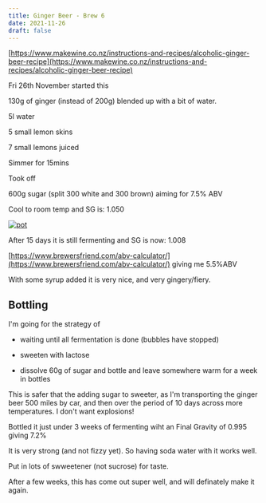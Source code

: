```yaml
---
title: Ginger Beer - Brew 6
date: 2021-11-26
draft: false 
---
```


[https://www.makewine.co.nz/instructions-and-recipes/alcoholic-ginger-beer-recipe](https://www.makewine.co.nz/instructions-and-recipes/alcoholic-ginger-beer-recipe)

Fri 26th November started this

130g of ginger (instead of 200g) blended up with a bit of water.

5l water

5 small lemon skins

7 small lemons juiced

Simmer for 15mins

Took off

600g sugar (split 300 white and 300 brown) aiming for 7.5% ABV

Cool to room temp and SG is: 1.050

[![pot](/images/2021-12-11/sg.jpg "pot")](/images/2021-11-12/sg.jpg)

After 15 days it is still fermenting and SG is now: 1.008

[https://www.brewersfriend.com/abv-calculator/](https://www.brewersfriend.com/abv-calculator/) giving me 5.5%ABV

With some syrup added it is very nice, and very gingery/fiery.

## Bottling

I'm going for the strategy of 

- waiting until all fermentation is done (bubbles have stopped)

- sweeten with lactose

- dissolve 60g of sugar and bottle and leave somewhere warm for a week in bottles

This is safer that the adding sugar to sweeter, as I'm transporting the ginger beer 500 miles by car, and then over the period of 10 days across more temperatures. I don't want explosions!

Bottled it just under 3 weeks of fermenting wiht an Final Gravity of 0.995 giving 7.2%

It is very strong (and not fizzy yet). So having soda water with it works well. 

Put in lots of swweetener (not sucrose) for taste.


After a few weeks, this has come out super well, and will definately make it again.


